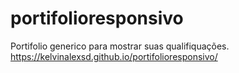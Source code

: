 # portifolioresponsivo
Portifolio generico para mostrar suas qualifiquações.
https://kelvinalexsd.github.io/portifolioresponsivo/
